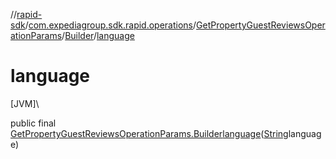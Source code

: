 //[rapid-sdk](../../../../index.md)/[com.expediagroup.sdk.rapid.operations](../../index.md)/[GetPropertyGuestReviewsOperationParams](../index.md)/[Builder](index.md)/[language](language.md)

# language

[JVM]\

public final [GetPropertyGuestReviewsOperationParams.Builder](index.md)[language](language.md)([String](https://docs.oracle.com/javase/8/docs/api/java/lang/String.html)language)
